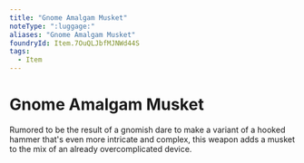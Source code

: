 ```yaml
---
title: "Gnome Amalgam Musket"
noteType: ":luggage:"
aliases: "Gnome Amalgam Musket"
foundryId: Item.7OuQLJbfMJNWd44S
tags:
  - Item
---
```


# Gnome Amalgam Musket

Rumored to be the result of a gnomish dare to make a variant of a hooked hammer that's even more intricate and complex, this weapon adds a musket to the mix of an already overcomplicated device.
